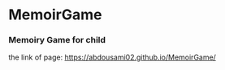 # MemoirGame
### Memoiry Game for child
the link of page: https://abdousami02.github.io/MemoirGame/
